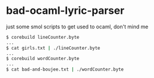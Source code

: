 # bad-ocaml-lyric-parser

just some smol scripts to get used to ocaml, don't mind me

```sh
$ corebuild lineCounter.byte
...
$ cat girls.txt | ./lineCounter.byte
...
$ corebuild wordCounter.byte
...
$ cat bad-and-boujee.txt | ./wordCounter.byte
```
